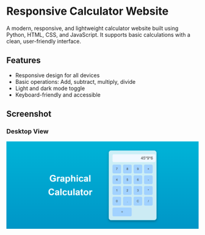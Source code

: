 # Responsive Calculator Website

A modern, responsive, and lightweight calculator website built using Python, HTML, CSS, and JavaScript. It supports basic calculations with a clean, user-friendly interface.

## Features
- Responsive design for all devices
- Basic operations: Add, subtract, multiply, divide
- Light and dark mode toggle
- Keyboard-friendly and accessible
## Screenshot
### Desktop View
![Calculator Desktop View](calculator.png)